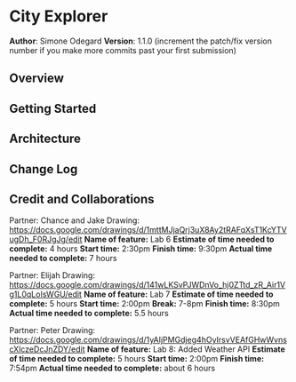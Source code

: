 # City Explorer

**Author**: Simone Odegard
**Version**: 1.1.0 (increment the patch/fix version number if you make more commits past your first submission)

## Overview
<!-- Provide a high level overview of what this application is and why you are building it, beyond the fact that it's an assignment for this class. (i.e. What's your problem domain?) -->

## Getting Started
<!-- What are the steps that a user must take in order to build this app on their own machine and get it running? -->

## Architecture
<!-- Provide a detailed description of the application design. What technologies (languages, libraries, etc) you're using, and any other relevant design information. -->

## Change Log
<!-- Use this area to document the iterative changes made to your application as each feature is successfully implemented. Use time stamps. Here's an examples:

01-01-2001 4:59pm - Application now has a fully-functional express server, with a GET route for the location resource. -->

## Credit and Collaborations
<!-- Give credit (and a link) to other people or resources that helped you build this application. -->

Partner: Chance and Jake
Drawing: https://docs.google.com/drawings/d/1mttMJjaQrj3uX8Ay2tRAFqXsT1KcYTVugDh_F0RJgJg/edit
**Name of feature:** Lab 6
**Estimate of time needed to complete:** 4 hours
**Start time:** 2:30pm
**Finish time:** 9:30pm
**Actual time needed to complete:** 7 hours

Partner: Elijah
Drawing: https://docs.google.com/drawings/d/141wLKSvPJWDnVo_hj0ZTtd_zR_Air1Vg1L0qLoIsWGU/edit
**Name of feature:** Lab 7
**Estimate of time needed to complete:** 5 hours
**Start time:** 2:00pm
**Break:** 7-8pm
**Finish time:** 8:30pm
**Actual time needed to complete:** 5.5 hours

Partner: Peter
Drawing: https://docs.google.com/drawings/d/1yAIjPMGdjeg4hOyIrsvVEAfGHwWvnscXlczeDcJnZDY/edit
**Name of feature:** Lab 8: Added Weather API
**Estimate of time needed to complete:** 5 hours
**Start time:** 2:00pm
**Finish time:** 7:54pm
**Actual time needed to complete:** about 6 hours